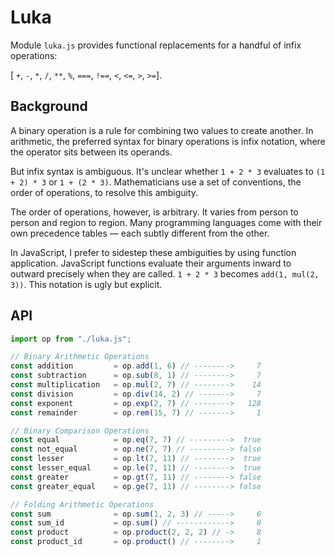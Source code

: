 # Luka

Module `luka.js` provides functional replacements for a handful of infix operations: 

[ `+`, `-`, `*`, `/`, `**`, `%`, `===`, `!==`, `<`, `<=`, `>`, `>=`].

## Background

A binary operation is a rule for combining two values to create another. In arithmetic, 
the preferred syntax for binary operations is infix notation, where the operator sits 
between its operands.

But infix syntax is ambiguous. It's unclear whether `1 + 2 * 3` evaluates to `(1 + 2) * 3` 
or `1 + (2 * 3)`. Mathematicians use a set of conventions, the order of operations, to resolve 
this ambiguity.

The order of operations, however, is arbitrary. It varies from person to person and region to region. 
Many programming languages come with their own precedence tables — each subtly different from the other.

In JavaScript, I prefer to sidestep these ambiguities by using function application. 
JavaScript functions evaluate their arguments inward to outward precisely when they are called. 
`1 + 2 * 3` becomes `add(1, mul(2, 3))`. This notation is ugly but explicit.

## API

```js
import op from "./luka.js";

// Binary Arithmetic Operations
const addition         = op.add(1, 6) // -------->     7
const subtraction      = op.sub(8, 1) // -------->     7
const multiplication   = op.mul(2, 7) // -------->    14
const division         = op.div(14, 2) // ------->     7
const exponent         = op.exp(2, 7) // -------->   128
const remainder        = op.rem(15, 7) // ------->     1

// Binary Comparison Operations
const equal            = op.eq(7, 7) // --------->  true
const not_equal        = op.ne(7, 7) // ---------> false
const lesser           = op.lt(7, 11) // -------->  true
const lesser_equal     = op.le(7, 11) // -------->  true
const greater          = op.gt(7, 11) // --------> false
const greater_equal    = op.ge(7, 11) // --------> false

// Folding Arithmetic Operations
const sum              = op.sum(1, 2, 3) // ----->     6
const sum_id           = op.sum() // ------------>     0
const product          = op.product(2, 2, 2) // ->     8
const product_id       = op.product() // -------->     1
```
